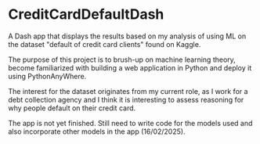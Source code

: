 # CreditCardDefaultDash
A Dash app that displays the results based on my analysis of using ML on the dataset "default of credit card clients" found on Kaggle. 

The purpose of this project is to brush-up on machine learning theory, become familiarized with building a web application in Python and deploy it using PythonAnyWhere.

The interest for the dataset originates from my current role, as I work for a debt collection agency and I think it is interesting to assess reasoning for why people default on their credit card. 

The app is not yet finished. Still need to write code for the models used and also incorporate other models in the app (16/02/2025).
